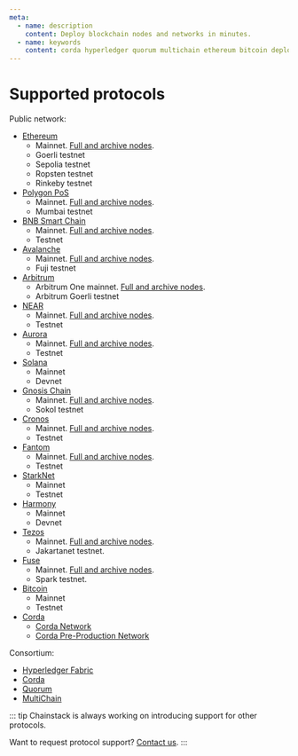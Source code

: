 ```yaml
---
meta:
  - name: description
    content: Deploy blockchain nodes and networks in minutes.
  - name: keywords
    content: corda hyperledger quorum multichain ethereum bitcoin deploy binance polygon matic avax avalanche fantom ftm tezos xtz solana harmony near
---
```


# Supported protocols

Public network:

* [Ethereum](/blockchains/ethereum)
	* Mainnet. [Full and archive nodes](/operations/ethereum/modes).
	* Goerli testnet
	* Sepolia testnet
	* Ropsten testnet
	* Rinkeby testnet
* [Polygon PoS](/blockchains/polygon)
	* Mainnet. [Full and archive nodes](/operations/polygon/modes).
	* Mumbai testnet
* [BNB Smart Chain](/blockchains/bsc)
	* Mainnet. [Full and archive nodes](/operations/bsc/modes).
	* Testnet
* [Avalanche](/blockchains/avalanche)
	* Mainnet. [Full and archive nodes](/operations/avalanche/modes).
	* Fuji testnet
* [Arbitrum](/blockchains/arbitrum)
	* Arbitrum One mainnet. [Full and archive nodes](/operations/arbitrum/modes).
	* Arbitrum Goerli testnet
* [NEAR](/blockchains/near)
	* Mainnet. [Full and archive nodes](/operations/near/modes).
	* Testnet
* [Aurora](/blockchains/aurora)
	* Mainnet. [Full and archive nodes](/operations/aurora/modes).
	* Testnet
* [Solana](/blockchains/solana)
	* Mainnet
	* Devnet
* [Gnosis Chain](/blockchains/gnosis)
	* Mainnet. [Full and archive nodes](/operations/gnosis/modes).
	* Sokol testnet
* [Cronos](/blockchains/cronos)
  * Mainnet. [Full and archive nodes](/operations/cronos/modes).
  * Testnet
* [Fantom](/blockchains/fantom)
	* Mainnet. [Full and archive nodes](/operations/fantom/modes).
	* Testnet
* [StarkNet](/blockchains/starknet)
	* Mainnet
	* Testnet
* [Harmony](/blockchains/harmony)
	* Mainnet
	* Devnet
* [Tezos](/blockchains/tezos)
	* Mainnet. [Full and archive nodes](/operations/tezos/modes).
	* Jakartanet testnet.
* [Fuse](/blockchains/fuse)
	* Mainnet. [Full and archive nodes](/operations/fuse/modes).
	* Spark testnet.
* [Bitcoin](/blockchains/bitcoin)
	* Mainnet
	* Testnet
* [Corda](/blockchains/corda)
	* [Corda Network](https://corda.network/)
	* [Corda Pre-Production Network](https://corda.network/participation/preprod/)

Consortium:

* [Hyperledger Fabric](/blockchains/fabric)
* [Corda](/blockchains/corda)
* [Quorum](/blockchains/quorum)
* [MultiChain](/blockchains/multichain)

::: tip
Chainstack is always working on introducing support for other protocols.

Want to request protocol support? <a href="https://chainstack.com/contact/" target="_blank">Contact us</a>.
:::
